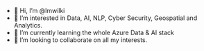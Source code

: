 - 👋 Hi, I’m @lmwilki
- 👀 I’m interested in Data, AI, NLP, Cyber Security, Geospatial and Analytics.
- 🌱 I’m currently learning the whole Azure Data & AI stack
- 💞️ I’m looking to collaborate on all my interests.

<!---
lmwilki/lmwilki is a ✨ special ✨ repository because its `README.md` (this file) appears on your GitHub profile.
You can click the Preview link to take a look at your changes.
--->
